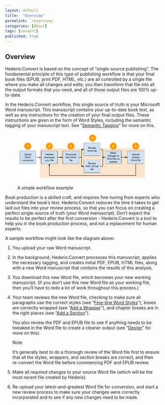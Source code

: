 ```yaml
---
layout: default
title:  "Overview"
permalink:  /overview/
categories: [About]
tags: [convert]
published: true
---
```


<section data-type="introduction" class="hsecintroduction" data-hederis-type="hsecintroduction" id="overview" data-pi-attrs="id: overview; data-tags: convert;" role="doc-introduction" data-tags="convert" data-author-name=" " data-book-title=" " title="Overview"><h1 data-hederis-type="hblkchaptitle" class="hblkchaptitle" id="pfZLljkDd">Overview</h1><p class="hblkp" data-hederis-type="hblkp" id="pdSx5iuRB">Hederis:Convert is based on the concept of &#8220;single-source publishing&#8221;. The fundamental principle of this type of publishing workflow is that your final book files (EPUB, print PDF, HTML, etc.) are all controlled by a single file where you make all changes and edits; you then transform that file into all the output formats that you need, and all of those output files are 100% up-to-date. </p><p class="hblkp" data-hederis-type="hblkp" id="p8jGLjSHw">In the Hederis:Convert workflow, this single source of truth is your Microsoft Word manuscript. This manuscript contains your up-to-date book text, as well as any instructions for the creation of your final output files. These instructions are given in the form of Word Styles, including the semantic tagging of your manuscript text. See &#8220;<a href="{% post_url 2020-08-11-10-AboutStyles %}" data-hederis-type="hspana" id="pqGcos67G"><span class="Hyperlink" data-hederis-type="hspnspan" id="pzGEaHdnb">Semantic Tagging</span></a>&#8221; for more on this.</p><figure class="hwprfig" data-hederis-type="hwprfig" id="pu9O6pdXg"><img data-hederis-type="hblkimg" class="hblkimg" id="pk9GXgeuB" src="/images/workflow.png" data-img-src="workflow.png"/><p class="hblkcaption" data-hederis-type="hblkcaption" id="pP2bsp06e">A simple workflow example</p></figure><p class="hblkp" data-hederis-type="hblkp" id="pCMOxmZJu">Book production is a skilled craft, and requires fine-tuning from experts who understand the book&#8217;s text. Hederis:Convert reduces the time it takes to get laid out files into your review process, so that you can focus on creating a perfect single-source of truth (your Word manuscript). Don&#8217;t expect the results to be perfect after the first conversion - Hederis:Convert is a tool to help you in the book production process, and not a replacement for human experts.</p><p class="hblkp" data-hederis-type="hblkp" id="pxE9qPUmC">A sample workflow might look like the diagram above:</p><ol class="hwprnumlist" data-hederis-type="hwprnumlist" id="pGV0q97rW"><li class="hblkoli" data-hederis-type="hblkoli" id="lib190yEQT"><p class="hblkoli" data-hederis-type="hblklip" id="p7DsCtg2C">You upload your raw Word manuscript.</p></li><li class="hblkoli" data-hederis-type="hblkoli" id="liy2g9W255"><p class="hblkoli" data-hederis-type="hblklip" id="p3eN8wrsK">In the background, Hederis:Convert processes this manuscript, applies the necessary tagging, and creates initial PDF, EPUB, HTML files, along with a new Word manuscript that contains the results of this analysis.</p></li><li class="hblkoli" data-hederis-type="hblkoli" id="libZSdnLDO"><p class="hblkoli" data-hederis-type="hblklip" id="pprpCLSm9">You download this new Word file, which becomes your new working manuscript. (If you don&#8217;t use this new Word file as your working file, then you&#8217;ll have to redo a lot of work throughout this process.)</p></li><li class="hblkoli" data-hederis-type="hblkoli" id="liQspDembn"><p class="hblkoli" data-hederis-type="hblklip" id="p5f6OTbbZ">Your team reviews the new Word file, checking to make sure all paragraphs use the correct styles (see &#8220;<a href="{% post_url 2020-08-11-13-WorkingwithMicrosoftWord %}" data-hederis-type="hspana" id="pU6TL8yUy"><span class="Hyperlink" data-hederis-type="hspnspan" id="phOyh4UeS">Fine-tine Word Styles</span></a>&#8221;), boxes are correctly wrapped (see &#8220;<a href="{% post_url 2020-08-11-15-AddaWrapper %}" data-hederis-type="hspana" id="pwpIbr5GC"><span class="Hyperlink" data-hederis-type="hspnspan" id="puxtwTTMn">Add a Wrapper</span></a>&#8221;), and chapter breaks are in the right places (see &#8220;<a href="{% post_url 2020-08-11-16-AddaSection %}" data-hederis-type="hspana" id="pIHsiLRQN"><span class="Hyperlink" data-hederis-type="hspnspan" id="pAj1i8fin">Add a Section</span></a>&#8221;).</p><p class="hblklicont" data-hederis-type="hblklicont" id="p2CWFd4oM">You also review the PDF and EPUB file to see if anything needs to be tweaked in the Word file to create a cleaner output (see &#8220;<a href="{% post_url 2020-08-11-21-Design %}" data-hederis-type="hspana" id="pkEiRcuxG"><span class="Hyperlink" data-hederis-type="hspnspan" id="pyrdzEbvJ">Design</span></a>&#8221; for more on this).</p><aside class="hwprbox box" data-hederis-type="hwprbox" id="pf0hBGxJM" data-type="sidebar"><p class="hblktype" data-hederis-type="hblktype" id="pT6SiuAlj">Note</p><p class="hblkp" data-hederis-type="hblkp" id="pCnJyAw7y">It&#8217;s generally best to do a thorough review of the Word file first to ensure that all the styles, wrappers, and section breaks are correct, and then re-convert the Word file before commencing PDF and EPUB review. </p></aside></li><li class="hblkoli" data-hederis-type="hblkoli" id="liVojqmGVg"><p class="hblkoli" data-hederis-type="hblklip" id="ptDfTG3MW">Make all required changes to your source Word file (which will be the most recent file created by Hederis).</p></li><li class="hblkoli" data-hederis-type="hblkoli" id="liHNRas4hI"><p class="hblkoli" data-hederis-type="hblklip" id="p8GpDC6j1">Re-upload your latest-and-greatest Word file for conversion, and start a new review process to make sure your changes were correctly incorporated and to see if any new changes need to be made.</p></li></ol></section>